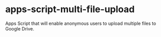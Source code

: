 # apps-script-multi-file-upload
Apps Script that will enable anonymous users to upload multiple files to Google Drive. 
